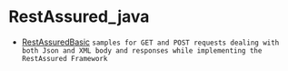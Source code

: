 # RestAssured_java

- [RestAssuredBasic](https://github.com/AniketNeogy/RestAssured_java/tree/master/Rest_Assured_Basics)   ```samples for GET and POST requests dealing with both Json and XML body and responses while implementing the RestAssured Framework```
